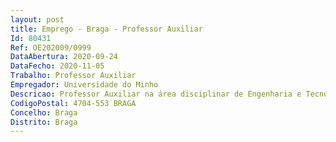 ```yaml
--- 
layout: post
title: Emprego - Braga - Professor Auxiliar
Id: 80431
Ref: OE202009/0999
DataAbertura: 2020-09-24
DataFecho: 2020-11-05
Trabalho: Professor Auxiliar
Empregador: Universidade do Minho
Descricao: Professor Auxiliar na área disciplinar de Engenharia e Tecnologias dos Sistemas de Informação
CodigoPostal: 4704-553 BRAGA
Concelho: Braga
Distrito: Braga
--- 
```

